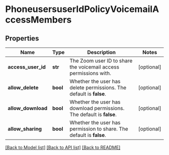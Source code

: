 # PhoneusersuserIdPolicyVoicemailAccessMembers

## Properties
Name | Type | Description | Notes
------------ | ------------- | ------------- | -------------
**access_user_id** | **str** | The Zoom user ID to share the voicemail access permissions with. | [optional] 
**allow_delete** | **bool** | Whether the user has delete permissions. The default is **false**. | [optional] 
**allow_download** | **bool** | Whether the user has download permissions. The default is **false**. | [optional] 
**allow_sharing** | **bool** | Whether the user has permission to share. The default is **false**. | [optional] 

[[Back to Model list]](../README.md#documentation-for-models) [[Back to API list]](../README.md#documentation-for-api-endpoints) [[Back to README]](../README.md)

